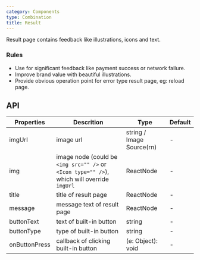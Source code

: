```yaml
---
category: Components
type: Combination
title: Result
---
```


Result page contains feedback like illustrations, icons and text.

### Rules

- Use for significant feedback like payment success or network failure.
- Improve brand value with beautiful illustrations.
- Provide obvious operation point for error type result page, eg: reload page.

## API

Properties | Descrition | Type | Default
-----------|------------|------|--------
imgUrl | image url | string / Image Source(rn)  | -
img | image node (could be `<img src="" />` or `<Icon type="" />`), which will override `imgUrl` | ReactNode | -
title | title of result page | ReactNode | -
message | message text of result page | ReactNode | -
buttonText | text of built-in button | string | -
buttonType | type of built-in button | string | -
onButtonPress | callback of clicking built-in button | (e: Object): void | -
